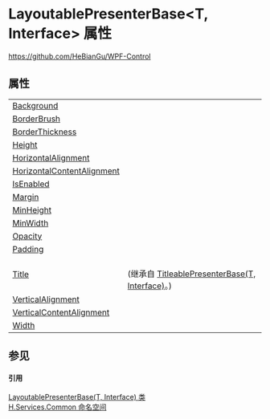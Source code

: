 # LayoutablePresenterBase&lt;T, Interface&gt; 属性
https://github.com/HeBianGu/WPF-Control



## 属性
<table>
<tr>
<td><a href="95d81c6a-3218-fe81-ee92-163426c40a11">Background</a></td>
<td> </td></tr>
<tr>
<td><a href="7c54ca39-22d7-8c11-a0fe-7f28182feabb">BorderBrush</a></td>
<td> </td></tr>
<tr>
<td><a href="1dee8d60-d832-922b-47ef-3a860aeb6f9a">BorderThickness</a></td>
<td> </td></tr>
<tr>
<td><a href="ce210a84-962d-2b61-1f4e-09f5f35565a5">Height</a></td>
<td> </td></tr>
<tr>
<td><a href="7812f01b-2ac8-7f22-f421-6e8a68f88bbb">HorizontalAlignment</a></td>
<td> </td></tr>
<tr>
<td><a href="018cb8ff-f496-118d-85b5-b118cd5f44fa">HorizontalContentAlignment</a></td>
<td> </td></tr>
<tr>
<td><a href="fe7ccd8c-e9d0-821d-8c03-05d1ead7a88f">IsEnabled</a></td>
<td> </td></tr>
<tr>
<td><a href="51f6a45a-8f9b-60e1-ebe4-8095aeec78b5">Margin</a></td>
<td> </td></tr>
<tr>
<td><a href="7b985d5d-f39d-de1f-48cf-57293b67ac48">MinHeight</a></td>
<td> </td></tr>
<tr>
<td><a href="eba6ebb9-924b-3800-eb0f-9393b55dcbe4">MinWidth</a></td>
<td> </td></tr>
<tr>
<td><a href="e4b3abe0-5829-75fe-c1a8-ef3ae2569171">Opacity</a></td>
<td> </td></tr>
<tr>
<td><a href="5c9f71a8-b867-fce2-73c1-aa8ff23b9f86">Padding</a></td>
<td> </td></tr>
<tr>
<td><a href="b2f276e3-2b28-e986-6493-afadfe8481e8">Title</a></td>
<td><br />(继承自 <a href="1d2c392f-090c-2266-96bd-19f253c87a7f">TitleablePresenterBase(T, Interface)</a>。)</td></tr>
<tr>
<td><a href="cc688416-41d2-a876-63de-0b145e6f7935">VerticalAlignment</a></td>
<td> </td></tr>
<tr>
<td><a href="e5c28adc-14e6-b31e-c54d-fcdcc18aef8e">VerticalContentAlignment</a></td>
<td> </td></tr>
<tr>
<td><a href="05d7ae7e-8877-9c4f-9438-d390c851ecf4">Width</a></td>
<td> </td></tr>
</table>

## 参见


#### 引用
<a href="28afd815-0da9-b011-de8d-27b6d8aa51cc">LayoutablePresenterBase(T, Interface) 类</a>  
<a href="b9cdd84f-6623-a51a-f53b-465103ced202">H.Services.Common 命名空间</a>  
